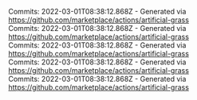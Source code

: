 Commits: 2022-03-01T08:38:12.868Z - Generated via https://github.com/marketplace/actions/artificial-grass
<br>
Commits: 2022-03-01T08:38:12.868Z - Generated via https://github.com/marketplace/actions/artificial-grass
<br>
Commits: 2022-03-01T08:38:12.868Z - Generated via https://github.com/marketplace/actions/artificial-grass
<br>
Commits: 2022-03-01T08:38:12.868Z - Generated via https://github.com/marketplace/actions/artificial-grass
<br>
Commits: 2022-03-01T08:38:12.868Z - Generated via https://github.com/marketplace/actions/artificial-grass
<br>
